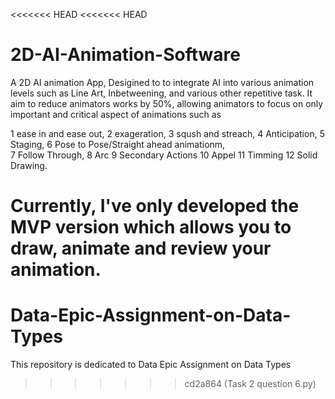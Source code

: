 <<<<<<< HEAD
<<<<<<< HEAD
# 2D-AI-Animation-Software
A 2D AI animation App, Desigined to to integrate AI into various animation levels such as Line Art, Inbetweening, and various other repetitive task.
It aim to reduce animators works by 50%, allowing animators to focus on only important and critical aspect of animations such as 

1 ease in and ease out, 
2 exageration, 
3 sqush and streach, 
4 Anticipation, 
5 Staging, 
6 Pose to Pose/Straight ahead animationm,  
7 Follow Through,
8 Arc
9 Secondary Actions 
10 Appel
11 Timming 
12 Solid Drawing.

Currently, I've only developed the MVP version which allows you to draw, animate and review your animation.
=======
# Data-Epic-Assignment-on-Data-Types
This repository is dedicated to Data Epic Assignment on Data Types 
>>>>>>> cd2a864 (Task 2 question 6.py)
